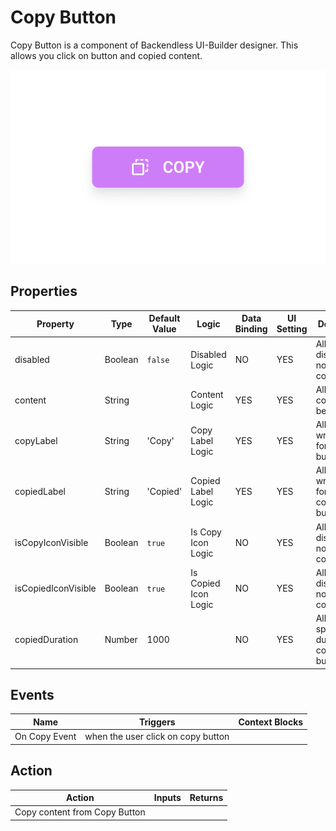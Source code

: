 # Copy Button

Copy Button is a component of Backendless UI-Builder designer. This allows you click on button and copied content.

<p align="center">
  <img src="./thumbnail.png" alt="main thumbnail" width="780"/>
</p>

## Properties

| Property            | Type    | Default Value | Logic                | Data Binding | UI Setting | Description                                   |
|---------------------|---------|---------------|----------------------|--------------|------------|-----------------------------------------------|
| disabled            | Boolean | `false`       | Disabled Logic       | NO           | YES        | Allows disabled or not disabled copy button.  |
| content             | String  |               | Content Logic        | YES          | YES        | Allows write content that be copied.          |
| copyLabel           | String  | 'Copy'        | Copy Label Logic     | YES          | YES        | Allows writing label for the copy button.     |
| copiedLabel         | String  | 'Copied'      | Copied Label Logic   | YES          | YES        | Allows writing label for the copied button.   |
| isCopyIconVisible   | Boolean | `true`        | Is Copy Icon Logic   | NO           | YES        | Allows display or not display copy icon.      |
| isCopiedIconVisible | Boolean | `true`        | Is Copied Icon Logic | NO           | YES        | Allows display or not display copied icon.    |
| copiedDuration      | Number  | 1000          |                      | NO           | YES        | Allows to specify duration(ms) copied button. |

## Events

| Name          | Triggers                           | Context Blocks |
|---------------|------------------------------------|----------------|
| On Copy Event | when the user click on copy button |                |

## Action

| Action                          | Inputs | Returns |
|---------------------------------|--------|---------|
| Copy content from Copy Button   |        |         |
